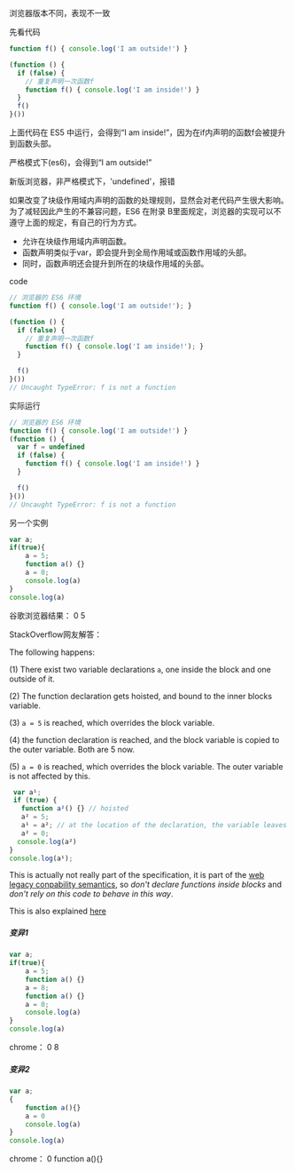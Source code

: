 浏览器版本不同，表现不一致

先看代码

```js
function f() { console.log('I am outside!') }

(function () {
  if (false) {
    // 重复声明一次函数f
    function f() { console.log('I am inside!') }
  }
  f()
}())
```

上面代码在 ES5 中运行，会得到“I am inside!”，因为在if内声明的函数f会被提升到函数头部。

严格模式下(es6)，会得到“I am outside!”

新版浏览器，非严格模式下，'undefined'，报错



如果改变了块级作用域内声明的函数的处理规则，显然会对老代码产生很大影响。为了减轻因此产生的不兼容问题，ES6 在附录 B里面规定，浏览器的实现可以不遵守上面的规定，有自己的行为方式。

- 允许在块级作用域内声明函数。
- 函数声明类似于var，即会提升到全局作用域或函数作用域的头部。
- 同时，函数声明还会提升到所在的块级作用域的头部。



code

```js
// 浏览器的 ES6 环境
function f() { console.log('I am outside!'); }

(function () {
  if (false) {
    // 重复声明一次函数f
    function f() { console.log('I am inside!'); }
  }

  f()
}())
// Uncaught TypeError: f is not a function
```

实际运行

```js
// 浏览器的 ES6 环境
function f() { console.log('I am outside!') }
(function () {
  var f = undefined
  if (false) {
    function f() { console.log('I am inside!') }
  }

  f()
}())
// Uncaught TypeError: f is not a function
```





另一个实例

```js
var a;
if(true){
    a = 5;
    function a() {}
    a = 0;
    console.log(a)
}
console.log(a)
```

谷歌浏览器结果： 0  5

StackOverflow网友解答：

The following happens:

(1) There exist two variable declarations `a`, one inside the block and one outside of it.

(2) The function declaration gets hoisted, and bound to the inner blocks variable.

(3) `a = 5` is reached, which overrides the block variable.

(4) the function declaration is reached, and the block variable is copied to the outer variable. Both are 5 now.

(5) `a = 0` is reached, which overrides the block variable. The outer variable is not affected by this.

```js
 var a¹;
 if (true) {
   function a²() {} // hoisted
   a² = 5;
   a¹ = a²; // at the location of the declaration, the variable leaves the block      
   a² = 0;
  console.log(a²)
}
console.log(a¹);
```

This is actually not really part of the specification, it is part of the [web legacy conpability semantics](http://www.ecma-international.org/ecma-262/6.0/index.html#sec-block-level-function-declarations-web-legacy-compatibility-semantics), so *don't declare functions inside blocks* and *don't rely on this code to behave in this way*.

This is also explained [here](https://stackoverflow.com/questions/31419897/what-are-the-precise-semantics-of-block-level-functions-in-es6)



##### 变异1

```js
var a;
if(true){
    a = 5;
    function a() {}
    a = 8;
    function a() {}
    a = 0;
    console.log(a)
}
console.log(a)
```

chrome： 0 8



##### 变异2

```js
var a;
{
    function a(){}
    a = 0
    console.log(a)
}
console.log(a)
```

chrome： 0  function a(){}





















































